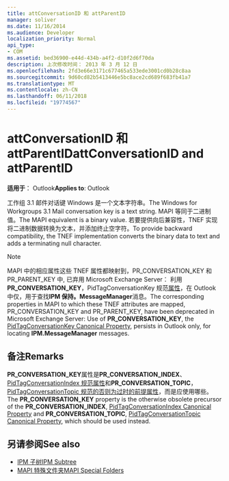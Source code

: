 ```yaml
---
title: attConversationID 和 attParentID
manager: soliver
ms.date: 11/16/2014
ms.audience: Developer
localization_priority: Normal
api_type:
- COM
ms.assetid: bed36900-e44d-434b-a4f2-d10f2d6f70da
description: 上次修改时间： 2013 年 3 月 12 日
ms.openlocfilehash: 2fd3e66e3171c677465a533ede3001cd0b28c8aa
ms.sourcegitcommit: 9d60cd82b5413446e5bc8ace2cd689f683fb41a7
ms.translationtype: MT
ms.contentlocale: zh-CN
ms.lasthandoff: 06/11/2018
ms.locfileid: "19774567"
---
```

# <a name="attconversationid-and-attparentid"></a><span data-ttu-id="d11ae-103">attConversationID 和 attParentID</span><span class="sxs-lookup"><span data-stu-id="d11ae-103">attConversationID and attParentID</span></span>

<span data-ttu-id="d11ae-104">**适用于**： Outlook</span><span class="sxs-lookup"><span data-stu-id="d11ae-104">**Applies to**: Outlook</span></span> 
  
<span data-ttu-id="d11ae-105">工作组 3.1 邮件对话键 Windows 是一个文本字符串。</span><span class="sxs-lookup"><span data-stu-id="d11ae-105">The Windows for Workgroups 3.1 Mail conversation key is a text string.</span></span> <span data-ttu-id="d11ae-106">MAPI 等同于二进制值。</span><span class="sxs-lookup"><span data-stu-id="d11ae-106">The MAPI equivalent is a binary value.</span></span> <span data-ttu-id="d11ae-107">若要提供向后兼容性，TNEF 实现将二进制数据转换为文本，并添加终止空字符。</span><span class="sxs-lookup"><span data-stu-id="d11ae-107">To provide backward compatibility, the TNEF implementation converts the binary data to text and adds a terminating null character.</span></span>
  
> [!NOTE]
> <span data-ttu-id="d11ae-108">MAPI 中的相应属性这些 TNEF 属性都映射到，PR_CONVERSATION_KEY 和 PR_PARENT_KEY 中, 已弃用 Microsoft Exchange Server： 利用**PR_CONVERSATION_KEY**，PidTagConversationKey 规范[属性](pidtagconversationkey-canonical-property.md)，在 Outlook 中仅，用于查找**IPM 保持。MessageManager**消息。</span><span class="sxs-lookup"><span data-stu-id="d11ae-108">The corresponding properties in MAPI to which these TNEF attributes are mapped, PR_CONVERSATION_KEY and PR_PARENT_KEY, have been deprecated in Microsoft Exchange Server: Use of **PR_CONVERSATION_KEY**, the [PidTagConversationKey Canonical Property](pidtagconversationkey-canonical-property.md), persists in Outlook only, for locating **IPM.MessageManager** messages.</span></span> 
  
## <a name="remarks"></a><span data-ttu-id="d11ae-109">备注</span><span class="sxs-lookup"><span data-stu-id="d11ae-109">Remarks</span></span>

<span data-ttu-id="d11ae-110">**PR_CONVERSATION_KEY**属性是**PR_CONVERSATION_INDEX**、 [PidTagConversationIndex 规范属性](pidtagconversationindex-canonical-property.md)和**PR_CONVERSATION_TOPIC**， [PidTagConversationTopic 规范的否则为过时的前提属性](pidtagconversationtopic-canonical-property.md)，而是应使用哪些。</span><span class="sxs-lookup"><span data-stu-id="d11ae-110">The **PR_CONVERSATION_KEY** property is the otherwise obsolete precursor of the **PR_CONVERSATION_INDEX**, [PidTagConversationIndex Canonical Property](pidtagconversationindex-canonical-property.md) and **PR_CONVERSATION_TOPIC**, [PidTagConversationTopic Canonical Property](pidtagconversationtopic-canonical-property.md), which should be used instead.</span></span>
  
## <a name="see-also"></a><span data-ttu-id="d11ae-111">另请参阅</span><span class="sxs-lookup"><span data-stu-id="d11ae-111">See also</span></span>

- [<span data-ttu-id="d11ae-112">IPM 子树</span><span class="sxs-lookup"><span data-stu-id="d11ae-112">IPM Subtree</span></span>](ipm-subtree.md)
- [<span data-ttu-id="d11ae-113">MAPI 特殊文件夹</span><span class="sxs-lookup"><span data-stu-id="d11ae-113">MAPI Special Folders</span></span>](mapi-special-folders.md)

